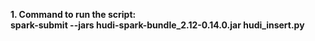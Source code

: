
**1. Command to run the script: <br>spark-submit --jars hudi-spark-bundle_2.12-0.14.0.jar hudi_insert.py**
